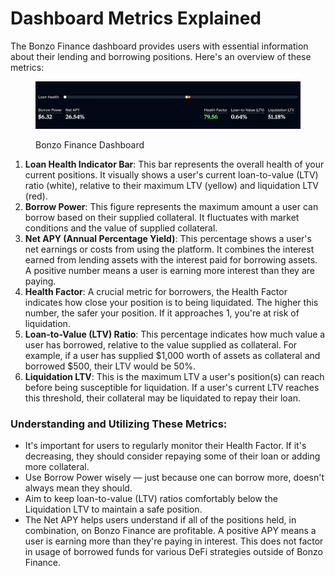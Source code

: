 # Dashboard Metrics Explained

The Bonzo Finance dashboard provides users with essential information about their lending and borrowing positions. Here's an overview of these metrics:&#x20;

<figure><img src="../../.gitbook/assets/image (5).png" alt=""><figcaption><p>Bonzo Finance Dashboard</p></figcaption></figure>

1. **Loan Health Indicator Bar**: This bar represents the overall health of your current positions. It  visually shows a user's current loan-to-value (LTV) ratio (white), relative to their maximum LTV (yellow) and liquidation LTV (red).
2. **Borrow Power**: This figure represents the maximum amount a user can borrow based on their supplied collateral. It fluctuates with market conditions and the value of supplied collateral.
3. **Net APY (Annual Percentage Yield)**: This percentage shows a user's net earnings or costs from using the platform. It combines the interest earned from lending assets with the interest paid for borrowing assets. A positive number means a user is earning more interest than they are paying.
4. **Health Factor**: A crucial metric for borrowers, the Health Factor indicates how close your position is to being liquidated. The higher this number, the safer your position. If it approaches 1, you're at risk of liquidation.
5. **Loan-to-Value (LTV) Ratio**: This percentage indicates how much value a user has borrowed, relative to the value supplied as collateral. For example, if a user has supplied $1,000 worth of assets as collateral and borrowed $500, their LTV would be 50%.
6. **Liquidation LTV**: This is the maximum LTV a user's position(s) can reach before being susceptible for liquidation. If a user's current LTV reaches this threshold, their collateral may be liquidated to repay their loan.

### **Understanding and Utilizing These Metrics:**

* It's important for users to regularly monitor their Health Factor. If it's decreasing, they should consider repaying some of their loan or adding more collateral.
* Use Borrow Power wisely — just because one can borrow more, doesn't always mean they should.
* Aim to keep loan-to-value (LTV) ratios comfortably below the Liquidation LTV to maintain a safe position.
* The Net APY helps users understand if all of the positions held, in combination, on Bonzo Finance are profitable. A positive APY means a user is earning more than they're paying in interest. This does not factor in usage of borrowed funds for various DeFi strategies outside of Bonzo Finance.
